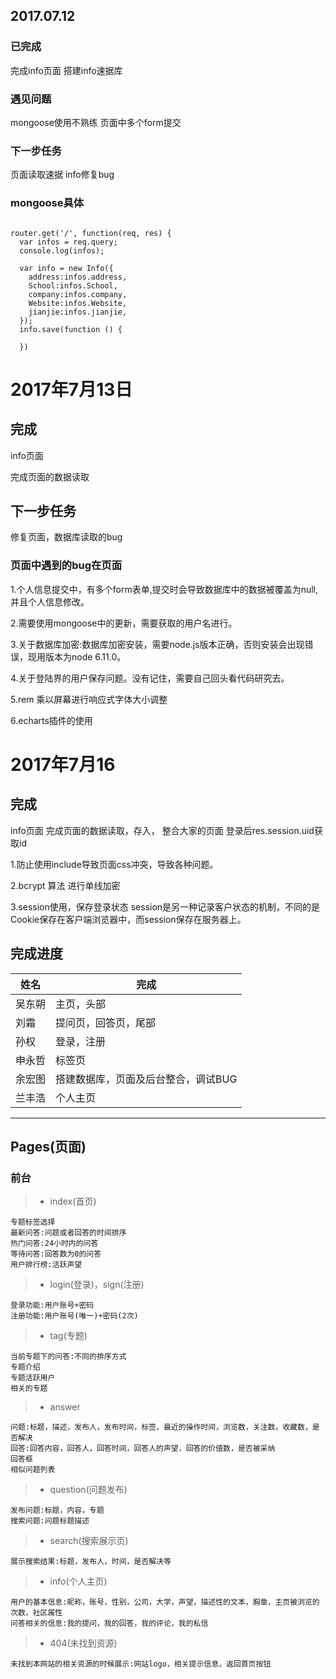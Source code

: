 ## 2017.07.12
### 已完成  
完成info页面
搭建info速据库
### 遇见问题

mongoose使用不熟练
页面中多个form提交
### 下一步任务  
页面读取速据
info修复bug

### mongoose具体

```

router.get('/', function(req, res) {
  var infos = req.query;
  console.log(infos);

  var info = new Info({
    address:infos.address,
    School:infos.School,
    company:infos.company,
    Website:infos.Website,
    jianjie:infos.jianjie,
  });
  info.save(function () {

  })

```

# 2017年7月13日
## 完成
info页面

完成页面的数据读取

## 下一步任务

修复页面，数据库读取的bug

### 页面中遇到的bug在页面
1.个人信息提交中，有多个form表单,提交时会导致数据库中的数据被覆盖为null,并且个人信息修改。

2.需要使用mongoose中的更新，需要获取的用户名进行。

3.关于数据库加密:数据库加密安装，需要node.js版本正确，否则安装会出现错误，现用版本为node 6.11.0。

4.关于登陆界的用户保存问题。没有记住，需要自己回头看代码研究去。

5.rem 乘以屏幕进行响应式字体大小调整

6.echarts插件的使用
# 2017年7月16
## 完成
info页面
完成页面的数据读取，存入，
整合大家的页面
登录后res.session.uid获取id

1.防止使用include导致页面css冲突，导致各种问题。

2.bcrypt 算法 进行单线加密

3.session使用，保存登录状态
session是另一种记录客户状态的机制，不同的是Cookie保存在客户端浏览器中，而session保存在服务器上。

## 完成进度

姓名 | 完成
---- | ----
吴东朔 | 主页，头部
刘霜 | 提问页，回答页，尾部
孙权 | 登录，注册
申永哲 | 标签页
余宏图 | 搭建数据库，页面及后台整合，调试BUG
兰丰浩 | 个人主页


***
## Pages(页面)

### 前台

>* index(首页)

    专题标签选择
    最新问答:问题或者回答的时间排序
    热门问答:24小时内的问答
    等待问答:回答数为0的问答
    用户排行榜:活跃声望
    
>* login(登录)，sign(注册)

    登录功能:用户账号+密码
    注册功能:用户账号(唯一)+密码(2次)
    
>* tag(专题)

    当前专题下的问答:不同的排序方式
    专题介绍
    专题活跃用户
    相关的专题

>* answer

    问题:标题，描述，发布人，发布时间，标签，最近的操作时间，浏览数，关注数，收藏数，是否解决
    回答:回答内容，回答人，回答时间，回答人的声望，回答的价值数，是否被采纳
    回答框
    相似问题列表

>* question(问题发布)

    发布问题:标题，内容，专题
    搜索问题:问题标题描述

>* search(搜索展示页)

    展示搜索结果:标题，发布人，时间，是否解决等

>* info(个人主页)

    用户的基本信息:昵称，账号，性别，公司，大学，声望，描述性的文本，胸章，主页被浏览的次数，社区属性
    问答相关的信息:我的提问，我的回答，我的评论，我的私信

>* 404(未找到资源)

    未找到本网站的相关资源的时候展示:网站logo，相关提示信息，返回首页按钮




